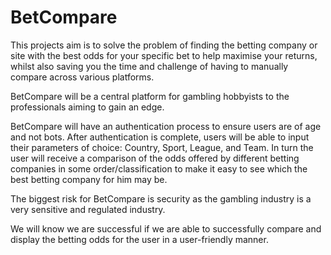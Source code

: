 # BetCompare

This projects aim is to solve the problem of finding the betting company or site with the best odds for your
specific bet to help maximise your returns, whilst also saving you the time and challenge of having to manually
compare across various platforms.

BetCompare will be a central platform for gambling hobbyists to the professionals aiming to gain an edge.

BetCompare will have an authentication process to ensure users are of age and not bots. After authentication is
complete, users will be able to input their parameters of choice: Country, Sport, League, and Team. In turn
the user will receive a comparison of the odds offered by different betting companies in some order/classification
to make it easy to see which the best betting company for him may be.

The biggest risk for BetCompare is security as the gambling industry is a very sensitive and regulated industry.

We will know we are successful if we are able to successfully compare and display the betting odds for the user
in a user-friendly manner.
